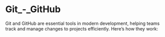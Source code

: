 # Git_-_GitHub
Git and GitHub are essential tools in modern development, helping teams track and manage changes to projects efficiently. Here’s how they work:
